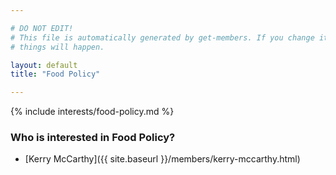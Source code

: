 ```yaml
---

# DO NOT EDIT!
# This file is automatically generated by get-members. If you change it, bad
# things will happen.

layout: default
title: "Food Policy"

---
```


{% include interests/food-policy.md %}

### Who is interested in Food Policy?


* [Kerry McCarthy]({{ site.baseurl }}/members/kerry-mccarthy.html)
